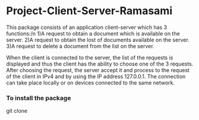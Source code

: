 # Project-Client-Server-Ramasami

This package consists of an application client-server which has 3 functions:/n
1)A request to obtain a document which is available on the server.
2)A request to obtain the lost of documents available on the server.
3)A request to delete a document from the list on the server.

When the client is connected to the server, the list of the requests is displayed and thus the client has the ability to choose one of the 3 requests. After choosing the request, the server accept it and process to the request of the client in IPv4 and by using the IP address 127.0.0.1. The connection can take place locally or on devices connected to the same network.

### To install the package
git clone 
